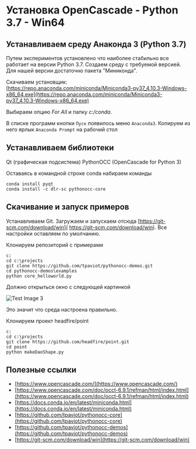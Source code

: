 # Установка OpenCascade - Python 3.7 - Win64


## Устанавливаем среду Анаконда 3 (Python 3.7) 

Путем экспериментов установлено что наиболее стабильно все работает на версии Python 3.7. 
Создаем среду с требуемой версией.
Для нашей версии достаточно пакета "Миниконда".

Скачиваем установщик: [https://repo.anaconda.com/miniconda/Miniconda3-py37_4.10.3-Windows-x86_64.exe](https://repo.anaconda.com/miniconda/Miniconda3-py37_4.10.3-Windows-x86_64.exe)

Выбираем опцию *For All* и папку *с:/conda*.

В списке программ кнопки `Пуск` появилось меню `Anaconda3`. Копируем из него ярлык `Anaconda Prompt` на рабочий стол


## Устанавливаем библиотеки 

Qt (графическая подсистема)
PythonOCC (OpenCascade for Python 3) 

Оставаясь в командной строке conda набираем команды
```
conda install pyqt
conda install -c dlr-sc pythonocc-core
```

## Скачивание и запуск примеров 

Устанавливаем Git.
Загружаем и запускаем отсюда [https://git-scm.com/download/win]( https://git-scm.com/download/win). Все настройки оставляем по умолчанию.

Клонируем репозиторий с примерами

```
c:
cd c:\projects
git clone https://github.com/tpaviot/pythonocc-demos.git
cd pythonocc-demos\examples
python core_helloworld.py
```

Должно открыться окно с следующей картинкой

![Test Image 3](../images/core_helloworld.png?)

Это значит что среда настроена правильно.

Клонируем проект headfire/point

```
c:
cd c:\projects
git clone https://github.com/headfire/point.git
cd point
python makeDaoShape.py
```


## Полезные ссылки

* [https://www.opencascade.com/](https://www.opencascade.com/) 
* [https://www.opencascade.com/doc/occt-6.9.1/refman/html/index.html](https://www.opencascade.com/doc/occt-6.9.1/refman/html/index.html)
* [https://docs.conda.io/en/latest/miniconda.html](https://docs.conda.io/en/latest/miniconda.html)
* [https://github.com/tpaviot/pythonocc-core](https://github.com/tpaviot/pythonocc-core)
* [https://github.com/tpaviot/pythonocc-demos](https://github.com/tpaviot/pythonocc-demos)
* [https://git-scm.com/download/win](https://git-scm.com/download/win)

 

